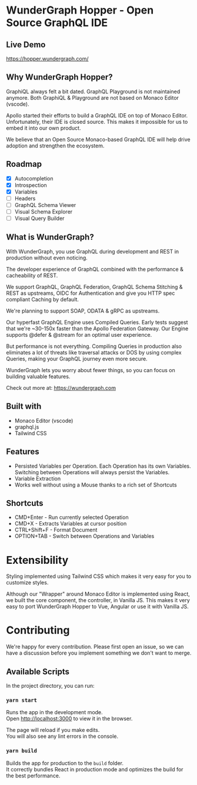 # WunderGraph Hopper - Open Source GraphQL IDE

## Live Demo

https://hopper.wundergraph.com/

## Why WunderGraph Hopper?

GraphiQL always felt a bit dated. GraphQL Playground is not maintained anymore. Both GraphiQL & Playground are not based on Monaco Editor (vscode).

Apollo started their efforts to build a GraphQL IDE on top of Monaco Editor. Unfortunately, their IDE is closed source. This makes it impossible for us to embed it into our own product.

We believe that an Open Source Monaco-based GraphQL IDE will help drive adoption and strengthen the ecosystem.

## Roadmap
- [x] Autocompletion
- [x] Introspection
- [x] Variables
- [ ] Headers
- [ ] GraphQL Schema Viewer
- [ ] Visual Schema Explorer
- [ ] Visual Query Builder

## What is WunderGraph?

With WunderGraph, you use GraphQL during development and REST in production without even noticing.

The developer experience of GraphQL combined with the performance & cacheability of REST.

We support GraphQL, GraphQL Federation, GraphQL Schema Stitching & REST as upstreams, OIDC for Authentication and give you HTTP spec compliant Caching by default.

We're planning to support SOAP, ODATA & gRPC as upstreams.

Our hyperfast GraphQL Engine uses Compiled Queries. Early tests suggest that we're ~30-150x faster than the Apollo Federation Gateway. Our Engine supports @defer & @stream for an optimal user experience.

But performance is not everything. Compiling Queries in production also eliminates a lot of threats like traversal attacks or DOS by using complex Queries, making your GraphQL journey even more secure.

WunderGraph lets you worry about fewer things, so you can focus on building valuable features.

Check out more at: https://wundergraph.com

## Built with

- Monaco Editor (vscode)
- graphql.js
- Tailwind CSS

## Features

- Persisted Variables per Operation. Each Operation has its own Variables. Switching between Operations will always persist the Variables.
- Variable Extraction
- Works well without using a Mouse thanks to a rich set of Shortcuts

## Shortcuts

- CMD+Enter - Run currently selected Operation
- CMD+X - Extracts Variables at cursor position
- CTRL+Shift+F - Format Document
- OPTION+TAB - Switch between Operations and Variables  

# Extensibility

Styling implemented using Tailwind CSS which makes it very easy for you to customize styles.

Although our "Wrapper" around Monaco Editor is implemented using React, we built the core component, the controller, in Vanilla JS.
This makes it very easy to port WunderGraph Hopper to Vue, Angular or use it with Vanilla JS.

# Contributing

We're happy for every contribution. Please first open an issue, so we can have a discussion before you implement something we don't want to merge.

## Available Scripts

In the project directory, you can run:

### `yarn start`

Runs the app in the development mode.\
Open [http://localhost:3000](http://localhost:3000) to view it in the browser.

The page will reload if you make edits.\
You will also see any lint errors in the console.


### `yarn build`

Builds the app for production to the `build` folder.\
It correctly bundles React in production mode and optimizes the build for the best performance.
